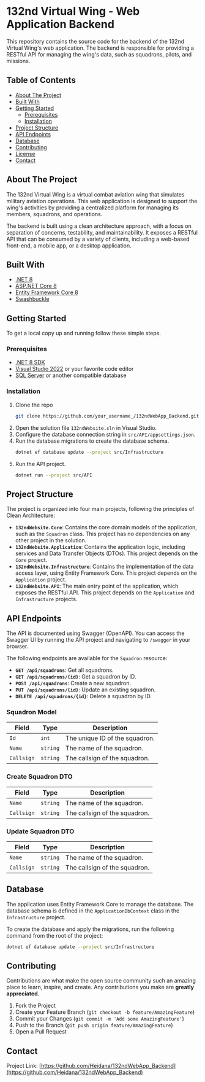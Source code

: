 # 132nd Virtual Wing - Web Application Backend

This repository contains the source code for the backend of the 132nd Virtual Wing's web application. The backend is responsible for providing a RESTful API for managing the wing's data, such as squadrons, pilots, and missions.

## Table of Contents

* [About The Project](#about-the-project)
* [Built With](#built-with)
* [Getting Started](#getting-started)
  * [Prerequisites](#prerequisites)
  * [Installation](#installation)
* [Project Structure](#project-structure)
* [API Endpoints](#api-endpoints)
* [Database](#database)
* [Contributing](#contributing)
* [License](#license)
* [Contact](#contact)

## About The Project

The 132nd Virtual Wing is a virtual combat aviation wing that simulates military aviation operations. This web application is designed to support the wing's activities by providing a centralized platform for managing its members, squadrons, and operations.

The backend is built using a clean architecture approach, with a focus on separation of concerns, testability, and maintainability. It exposes a RESTful API that can be consumed by a variety of clients, including a web-based front-end, a mobile app, or a desktop application.

## Built With

*   [.NET 8](https://dotnet.microsoft.com/en-us/download/dotnet/8.0)
*   [ASP.NET Core 8](https://docs.microsoft.com/en-us/aspnet/core/introduction-to-aspnet-core?view=aspnetcore-8.0)
*   [Entity Framework Core 8](https://docs.microsoft.com/en-us/ef/core/)
*   [Swashbuckle](https://github.com/domaindrivendev/Swashbuckle.AspNetCore)

## Getting Started

To get a local copy up and running follow these simple steps.

### Prerequisites

*   [.NET 8 SDK](https://dotnet.microsoft.com/en-us/download/dotnet/8.0)
*   [Visual Studio 2022](https://visualstudio.microsoft.com/vs/) or your favorite code editor
*   [SQL Server](https://www.microsoft.com/en-us/sql-server/sql-server-downloads) or another compatible database

### Installation

1.  Clone the repo
    ```sh
    git clone https://github.com/your_username_/132ndWebApp_Backend.git
    ```
2.  Open the solution file `132ndWebsite.sln` in Visual Studio.
3.  Configure the database connection string in `src/API/appsettings.json`.
4.  Run the database migrations to create the database schema.
    ```sh
    dotnet ef database update --project src/Infrastructure
    ```
5.  Run the API project.
    ```sh
    dotnet run --project src/API
    ```

## Project Structure

The project is organized into four main projects, following the principles of Clean Architecture:

*   **`132ndWebsite.Core`**: Contains the core domain models of the application, such as the `Squadron` class. This project has no dependencies on any other project in the solution.
*   **`132ndWebsite.Application`**: Contains the application logic, including services and Data Transfer Objects (DTOs). This project depends on the `Core` project.
*   **`132ndWebsite.Infrastructure`**: Contains the implementation of the data access layer, using Entity Framework Core. This project depends on the `Application` project.
*   **`132ndWebsite.API`**: The main entry point of the application, which exposes the RESTful API. This project depends on the `Application` and `Infrastructure` projects.

## API Endpoints

The API is documented using Swagger (OpenAPI). You can access the Swagger UI by running the API project and navigating to `/swagger` in your browser.

The following endpoints are available for the `Squadron` resource:

*   **`GET /api/squadrons`**: Get all squadrons.
*   **`GET /api/squadrons/{id}`**: Get a squadron by ID.
*   **`POST /api/squadrons`**: Create a new squadron.
*   **`PUT /api/squadrons/{id}`**: Update an existing squadron.
*   **`DELETE /api/squadrons/{id}`**: Delete a squadron by ID.

### Squadron Model

| Field      | Type   | Description                |
| ---------- | ------ | -------------------------- |
| `Id`       | `int`  | The unique ID of the squadron. |
| `Name`     | `string` | The name of the squadron.      |
| `Callsign` | `string` | The callsign of the squadron.  |

### Create Squadron DTO

| Field      | Type   | Description                |
| ---------- | ------ | -------------------------- |
| `Name`     | `string` | The name of the squadron.      |
| `Callsign` | `string` | The callsign of the squadron.  |

### Update Squadron DTO

| Field      | Type   | Description                |
| ---------- | ------ | -------------------------- |
| `Name`     | `string` | The name of the squadron.      |
| `Callsign` | `string` | The callsign of the squadron.  |

## Database

The application uses Entity Framework Core to manage the database. The database schema is defined in the `ApplicationDbContext` class in the `Infrastructure` project.

To create the database and apply the migrations, run the following command from the root of the project:

```sh
dotnet ef database update --project src/Infrastructure
```

## Contributing

Contributions are what make the open source community such an amazing place to learn, inspire, and create. Any contributions you make are **greatly appreciated**.

1.  Fork the Project
2.  Create your Feature Branch (`git checkout -b feature/AmazingFeature`)
3.  Commit your Changes (`git commit -m 'Add some AmazingFeature'`)
4.  Push to the Branch (`git push origin feature/AmazingFeature`)
5.  Open a Pull Request

## Contact

Project Link: [https://github.com/Heidana/132ndWebApp_Backend](https://github.com/Heidana/132ndWebApp_Backend)
